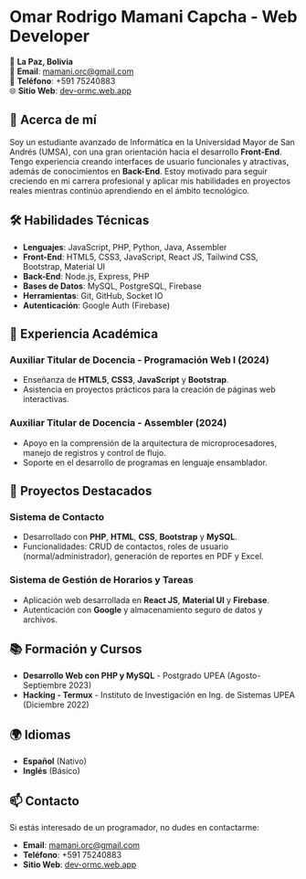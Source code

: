 # Omar Rodrigo Mamani Capcha - Web Developer

📍 **La Paz, Bolivia**  
📧 **Email**: mamani.orc@gmail.com  
📱 **Teléfono**: +591 75240883  
🌐 **Sitio Web**: [dev-ormc.web.app](https://dev-ormc.web.app)

## 👋 Acerca de mí

Soy un estudiante avanzado de Informática en la Universidad Mayor de San Andrés (UMSA), con una gran orientación hacia el desarrollo **Front-End**. Tengo experiencia creando interfaces de usuario funcionales y atractivas, además de conocimientos en **Back-End**. Estoy motivado para seguir creciendo en mi carrera profesional y aplicar mis habilidades en proyectos reales mientras continúo aprendiendo en el ámbito tecnológico.

## 🛠️ Habilidades Técnicas

- **Lenguajes**: JavaScript, PHP, Python, Java, Assembler
- **Front-End**: HTML5, CSS3, JavaScript, React JS, Tailwind CSS, Bootstrap, Material UI
- **Back-End**: Node.js, Express, PHP
- **Bases de Datos**: MySQL, PostgreSQL, Firebase
- **Herramientas**: Git, GitHub, Socket IO
- **Autenticación**: Google Auth (Firebase)

## 💼 Experiencia Académica

### Auxiliar Titular de Docencia - Programación Web I (2024)
- Enseñanza de **HTML5**, **CSS3**, **JavaScript** y **Bootstrap**.
- Asistencia en proyectos prácticos para la creación de páginas web interactivas.

### Auxiliar Titular de Docencia - Assembler (2024)
- Apoyo en la comprensión de la arquitectura de microprocesadores, manejo de registros y control de flujo.
- Soporte en el desarrollo de programas en lenguaje ensamblador.

## 📂 Proyectos Destacados

### Sistema de Contacto
- Desarrollado con **PHP**, **HTML**, **CSS**, **Bootstrap** y **MySQL**.
- Funcionalidades: CRUD de contactos, roles de usuario (normal/administrador), generación de reportes en PDF y Excel.

### Sistema de Gestión de Horarios y Tareas
- Aplicación web desarrollada en **React JS**, **Material UI** y **Firebase**.
- Autenticación con **Google** y almacenamiento seguro de datos y archivos.

## 📚 Formación y Cursos

- **Desarrollo Web con PHP y MySQL** - Postgrado UPEA (Agosto-Septiembre 2023)
- **Hacking - Termux** - Instituto de Investigación en Ing. de Sistemas UPEA (Diciembre 2022)

## 🌍 Idiomas

- **Español** (Nativo)
- **Inglés** (Básico)

## 📫 Contacto

Si estás interesado  de un programador, no dudes en contactarme:

- **Email**: mamani.orc@gmail.com
- **Teléfono**: +591 75240883
- **Sitio Web**: [dev-ormc.web.app](https://dev-ormc.web.app)
